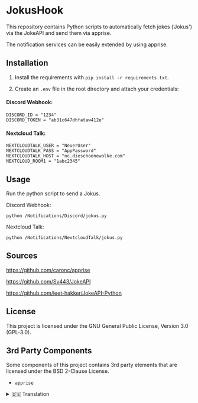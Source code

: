 # JokusHook

This repository contains Python scripts to automatically fetch jokes ('Jokus') via the JokeAPI and send them via apprise.

The notification services can be easily extended by using apprise.


## Installation

1. Install the requirements with `pip install -r requirements.txt`.

2. Create an `.env` file in the root directory and attach your credentials:


#### Discord Webhook:

```
DISCORD_ID = "1234"
DISCORD_TOKEN = "ab31c647dhfataw412e"
```


#### Nextcloud Talk:

```
NEXTCLOUDTALK_USER = "NeuerUser"
NEXTCLOUDTALK_PASS = "AppPassword"
NEXTCLOUDTALK_HOST = "nc.dieschoenewolke.com"
NEXTCLOUD_ROOM1 = "1abc2345"
```


## Usage

Run the python script to send a Jokus.


Discord Webhook:


```
python /Notifications/Discord/jokus.py
```


Nextcloud Talk:

```
python /Notifications/NextcloudTalk/jokus.py
```


## Sources

https://github.com/caronc/apprise

https://github.com/Sv443/JokeAPI

https://github.com/leet-hakker/JokeAPI-Python


## License

This project is licensed under the GNU General Public License, Version 3.0 (GPL-3.0).


## 3rd Party Components

Some components of this project contains 3rd party elements that are licensed under the BSD 2-Clause License.

- `apprise`


<details>
  <summary> 🇩🇪 Translation</summary>
  
# JokusHook

Dieses Repository enthält Skripte, um mit Hilfe von Python und der JokeAPI Witze ("Jokus") zu generieren und diese über apprise zu versenden.

Durch die Verwendung von apprise können die Benachrichtigungsdienste sehr einfach erweitert werden.


## Installation

1. Installiere die Anforderungen mit `pip install -r requirements.txt`.

2. Erstelle eine `.env` Datei im Hauptverzeichnis des Repository und füge deine Zugangsdaten hinzu:


#### Discord Webhook:

```
DISCORD_ID = "1234"
DISCORD_TOKEN = "ab31c647dhfataw412e"
```


#### Nextcloud Talk:

```
NEXTCLOUDTALK_USER = "NeuerUser"
NEXTCLOUDTALK_PASS = "AppPassword"
NEXTCLOUDTALK_HOST = "nc.dieschoenewolke.com"
NEXTCLOUD_ROOM1 = "1abc2345"
```


## Verwendung

Führe das Python-Skript aus, um einen Jokus zu versenden.


Discord Webhook:


```
python /Notifications/Discord/jokus.py
```


Nextcloud Talk:

```
python /Notifications/NextcloudTalk/jokus.py
```


## Quellen

https://github.com/caronc/apprise

https://github.com/Sv443/JokeAPI

https://github.com/leet-hakker/JokeAPI-Python


## Lizenz

Dieses Projekt ist unter der GNU General Public License, Version 3.0 (GPL-3.0) lizenziert.


## Komponente von Drittanbietern

Einige Teile dieses Projekts stammen von oder enthalten Komponenten, die unter der BSD 2-Clause License lizenziert sind.

- `apprise`

</details>
